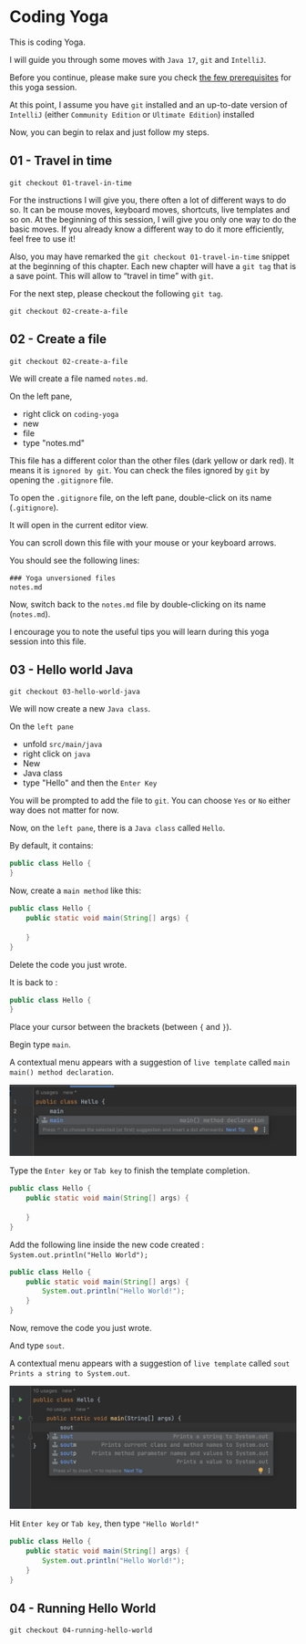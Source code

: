 # Coding Yoga

This is coding Yoga.

I will guide you through some moves with `Java 17`, `git` and `IntelliJ`.

Before you continue, please make sure you check [the few prerequisites](prerequisites.md) for this yoga session.

At this point, I assume you have `git` installed and an up-to-date version of `IntelliJ` (either `Community Edition`
or `Ultimate Edition`) installed

Now, you can begin to relax and just follow my steps.

## 01 - Travel in time

```shell
git checkout 01-travel-in-time
```

For the instructions I will give you, there often a lot of different ways to do so.
It can be mouse moves, keyboard moves, shortcuts, live templates and so on. At the beginning of this session, I will
give you only one way to do the basic moves. If you already know a different way to do it more efficiently, feel free to
use it!

Also, you may have remarked the `git checkout 01-travel-in-time` snippet at the beginning of this chapter. Each new
chapter will have a `git tag` that is a save point. This will allow to “travel in time” with `git`.

For the next step, please checkout the following `git tag`.

```shell
git checkout 02-create-a-file
```

## 02 - Create a file

```shell
git checkout 02-create-a-file
```

We will create a file named `notes.md`.

On the left pane,

- right click on `coding-yoga`
- new
- file
- type "notes.md"

This file has a different color than the other files (dark yellow or dark red). It means it is `ignored by git`. You can
check the files ignored by `git` by opening the `.gitignore` file.

To open the `.gitignore` file, on the left pane, double-click on its name (`.gitignore`).

It will open in the current editor view.

You can scroll down this file with your mouse or your keyboard arrows.

You should see the following lines:

```gitignore
### Yoga unversioned files
notes.md
```

Now, switch back to the `notes.md` file by double-clicking on its name (`notes.md`).

I encourage you to note the useful tips you will learn during this yoga session into this file.

## 03 - Hello world Java

```shell
git checkout 03-hello-world-java
```

We will now create a new `Java class`.

On the `left pane`

- unfold `src/main/java`
- right click on `java`
- New
- Java class
- type "Hello" and then the `Enter Key`

You will be prompted to add the file to `git`. You can choose `Yes` or `No` either way does not matter for now.

Now, on the `left pane`, there is a `Java class` called `Hello`.

By default, it contains:

```java
public class Hello {
}
```

Now, create a `main method` like this:

```java
public class Hello {
    public static void main(String[] args) {

    }
}
```

Delete the code you just wrote.

It is back to :

```java
public class Hello {
}
```

Place your cursor between the brackets (between `{` and `}`).

Begin type `main`.

A contextual menu appears with a suggestion of `live template` called `main` `main() method declaration`.

!["main" live template](assets/03-main-live-template.png)

Type the `Enter key` or `Tab key` to finish the template completion.

```java
public class Hello {
    public static void main(String[] args) {

    }
}
```

Add the following line inside the new code created : `System.out.println("Hello World");`

```java
public class Hello {
    public static void main(String[] args) {
        System.out.println("Hello World!");
    }
}
```

Now, remove the code you just wrote.

And type `sout`.

A contextual menu appears with a suggestion of `live template` called `sout` `Prints a string to System.out`.

![sout live template](assets/03-sout-live-template.png)

Hit `Enter key` or `Tab key`, then type `"Hello World!"`

```java
public class Hello {
    public static void main(String[] args) {
        System.out.println("Hello World!");
    }
}
```

## 04 - Running Hello World

```shell
git checkout 04-running-hello-world
```